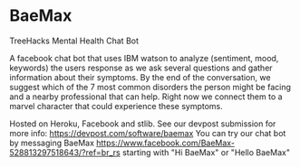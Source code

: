 # BaeMax
TreeHacks Mental Health Chat Bot 

A facebook chat bot that uses IBM watson to analyze (sentiment, mood, keywords) the users response as we ask several questions and gather information about their symptoms. 
By the end of the conversation, we suggest which of the 7 most common disorders the person might be facing and a nearby professional that can help. Right now we connect them 
to a marvel character that could experience these symptoms. 

Hosted on Heroku, Facebook and stlib. See our devpost submission for more info: https://devpost.com/software/baemax
You can try our chat bot by messaging BaeMax https://www.facebook.com/BaeMax-528813297518643/?ref=br_rs 
starting with "Hi BaeMax" or "Hello BaeMax"

